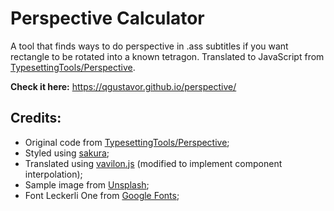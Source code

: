 # Perspective Calculator

A tool that finds ways to do perspective in .ass subtitles if you want rectangle to be rotated into a known tetragon. Translated to JavaScript from [TypesettingTools/Perspective](https://github.com/TypesettingTools/Perspective).

**Check it here:** https://qgustavor.github.io/perspective/

## Credits:

* Original code from [TypesettingTools/Perspective](https://github.com/TypesettingTools/Perspective);
* Styled using [sakura](https://github.com/oxalorg/sakura);
* Translated using [vavilon.js](https://github.com/vavilon-js/vavilon.js) (modified to implement component interpolation);
* Sample image from [Unsplash](https://unsplash.com/photos/F2KZ1MDn70k);
* Font Leckerli One from [Google Fonts](https://fonts.google.com/specimen/Leckerli+One);
